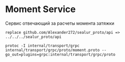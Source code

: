 # Moment Service

Сервис отвечающий за расчеты момента затяжки

    replace github.com/Alexander272/sealur_proto/api => ../../../sealur_proto/api

    protoc -I internal/transport/grpc internal/transport/grpc/proto/moment.proto --go_out=plugins=grpc:internal/transport/grpc/proto